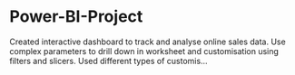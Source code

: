 # Power-BI-Project
Created interactive dashboard to track and analyse online sales data. Use complex parameters to drill down in worksheet and customisation using filters and slicers. Used different types of customis…
